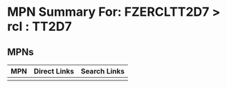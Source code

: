 



# MPN Summary For: FZERCLTT2D7 > rcl : TT2D7

## MPNs
  

|MPN|Direct Links|Search Links|
| :--- | :--- | :--- |
||||
